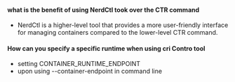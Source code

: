 #### what is the benefit of using NerdCtl took over the CTR command
* NerdCtl is a higher-level tool that provides a more user-friendly interface for managing containers compared to the lower-level CTR command.

#### How can you specify a specific runtime when using cri Contro tool
* setting CONTAINER_RUNTIME_ENDPOINT 
* upon using --container-endpoint in command line
